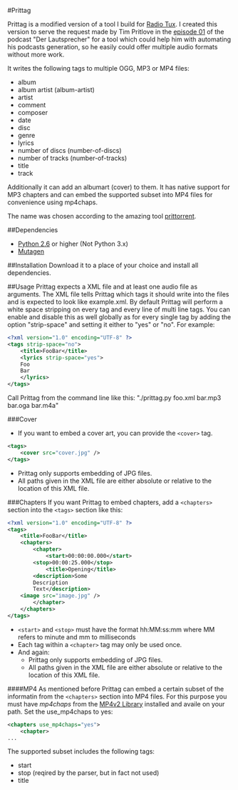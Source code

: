 #Prittag

Prittag is a modified version of a tool I build for [Radio Tux](http://blog.radiotux.de/).
I created this version to serve the request made by Tim Pritlove in the [episode 01](http://tim.geekheim.de/2011/03/26/ls001-audio-dateiformate-feeds-und-itunes/) of the podcast "Der Lautsprecher" for a tool which could help him with automating his podcasts generation, so he easily could offer multiple audio formats without more work.

It writes the following tags to multiple OGG, MP3 or MP4 files:

- album
- album artist (album-artist)
- artist
- comment
- composer
- date
- disc
- genre
- lyrics
- number of discs (number-of-discs)
- number of tracks (number-of-tracks)
- title
- track

Additionally it can add an albumart (cover) to them.
It has native support for MP3 chapters and can embed the supported subset into MP4 files for convenience using mp4chaps.

The name was chosen according to the amazing tool [prittorrent](https://github.com/astro/prittorrent).

##Dependencies

- [Python 2.6](http://python.org) or higher (Not Python 3.x)
- [Mutagen](http://code.google.com/p/mutagen/)

##Installation
Download it to a place of your choice and install all dependencies.

##Usage
Prittag expects a XML file and at least one audio file as arguments.
The XML file tells Prittag which tags it should write into the files and is expected to look like example.xml.
By default Prittag will perform a  white space stripping on every tag and every line of multi line tags.
You can enable and disable this as well globally as for every single tag by adding the option "strip-space" and setting it either to "yes" or "no".
For example:

```xml
<?xml version="1.0" encoding="UTF-8" ?>
<tags strip-space="no">
    <title>FooBar</title>
    <lyrics strip-space="yes">
    Foo
    Bar
    </lyrics>
</tags>
```

Call Prittag from the command line like this: "./prittag.py foo.xml bar.mp3 bar.oga bar.m4a"

###Cover
* If you want to embed a cover art, you can provide the `<cover>` tag.

```xml
<tags>
    <cover src="cover.jpg" />
</tags>
```

* Prittag only supports embedding of JPG files.
* All paths given in the XML file are either absolute or relative to the location of this XML file.

###Chapters
If you want Prittag to embed chapters, add a `<chapters>` section into the `<tags>` section like this:

```xml
<?xml version="1.0" encoding="UTF-8" ?>
<tags>
    <title>FooBar</title>
    <chapters>
        <chapter>
            <start>00:00:00.000</start>
	    <stop>00:00:25.000</stop>
            <title>Opening</title>
	    <description>Some
	    Description
	    Text</description>
	<image src="image.jpg" />
        </chapter>
    </chapters>
</tags>
```
* `<start>` and `<stop>` must have the format hh:MM:ss:mm where MM refers to minute and mm to milliseconds
* Each tag within a `<chapter>` tag may only be used once.
* And again:
    * Prittag only supports embedding of JPG files.
    * All paths given in the XML file are either absolute or relative to the location of this XML file.

####MP4
As mentioned before Prittag can embed a certain subset of the informatin from the `<chapters>` section into MP4 files.
For this purpose you must have *mp4chaps* from the [MP4v2 Library](http://code.google.com/p/mp4v2/) installed and availe on your path.
Set the use_mp4chaps to yes:

```xml
<chapters use_mp4chaps="yes">
    <chapter>
...
```

The supported subset includes the following tags:

* start
* stop (reqired by the parser, but in fact not used)
* title
